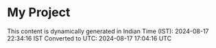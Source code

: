 # My Project

This content is dynamically generated in Indian Time (IST): 2024-08-17 22:34:16 IST
Converted to UTC: 2024-08-17 17:04:16 UTC
